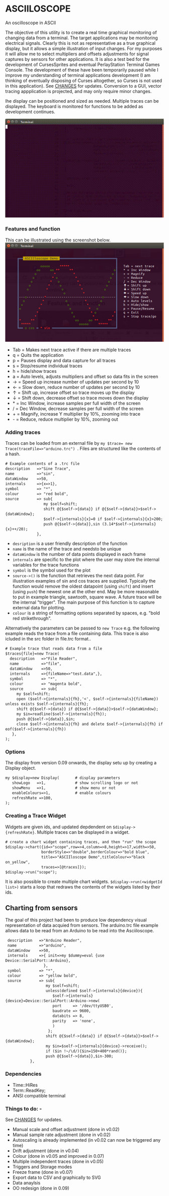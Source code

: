 # ASCIILOSCOPE
An oscilloscope in ASCII

The objective of this utility is to create a real time graphical monitoring of changing data from a terminal. The target applications may be monitoring electrical signals.  Clearly this is not as representative as a true graphical display, but it allows a simple illustration of input changes.  For my purposes it will allow me to select multipliers and offsets adjustments for signal captures by sensors for other applications.  It is also a test bed for the development of CursesSprites and eventual PerlayStation Terminal Games Console.  The development of these have been temporarily paused while I improve my understanding of terminal applications development (I am thinking of eventually disposing of Curses altogether, so Curses is not used in this application).  See [CHANGES](https://github.com/saiftynet/ASCIILOSCOPE/blob/master/CHANGES.md) for updates. Conversion to a GUI, vector tracing appplication is projected, and may only require minor changes.

Ihe display can be positioned and sized as needed. Multiple traces can be displayed. The keyboard is monitored for functions to be added as development continues.

![Vesion 0.09](https://github.com/saiftynet/ASCIILOSCOPE/blob/master/images/asciiloscope%20dual%20trace.gif)

### Features and function
This can be illustrated using the screenshot below.
![Screenshot2](https://github.com/saiftynet/ASCIILOSCOPE/blob/master/images/Version%200.09.jpg)

* Tab = Makes next trace active if there are multiple traces
* q   = Quits the application
* p   = Pauses display and data capture for all traces
* s   = Stop/resume individual traces
* h   = hide/show traces
* a   = Auto levels, adjusts multipliers and offset so data fits in the screen
* &#8594;   = Speed up increase number of updates per second by 10
* &#8592;   = Slow down, reduce number of updates per second by 10
* &#8593;   = Shift up, increase offset so trace moves up the display
* &#8595;   = Shift down, decrease offset so trace moves down the display
* \*    = Inc Window, increase samples per full width of the screen
* \/    = Dec Window, decrease samples per full width of the screen
* \+    = Magnify, increase Y multiplier by 10%, zooming into trace
* \-    = Reduce, reduce multiplier by 10%, zooming out

### Adding traces

Traces can be loaded from an external file by `my $trace= new Trace(traceFile=>"arduino.trc") `. Files are structured like the contents of a hash.

```
# Example contents of a .trc file
description   =>"Sine Trace",
name          =>"sin",
dataWindow    =>50,
internals     =>{x=>1},
symbol        => "*",
colour        => "red bold",
source        => sub{
                 my $self=shift;
		         shift @{$self->{data}} if @{$self->{data}}>$self->{dataWindow};
		         $self->{internals}{x}=0 if $self->{internals}{x}>200;
		         push @{$self->{data}},sin (3.14*$self->{internals}{x}++/20);
		      },
```
* `desription` is a user friendly description of the function
* `name` is the name of the trace and needsto be unique
* `dataWindow` is the number of data points displayed in each frame
* `internals` are specific to the plot where the user may store the internal variables for the trace functions
* `symbol` is the symbol used for the plot
* `source->()` is the function that retrieves the next data point. For illustration examples of sin and cos traces are supplied. Typically the function would remove the oldest datapoint (using `shift`) and insert (using `push`) the newest one at the other end. May be more reasonable to put in example triangle, sawtooth, square wave. A future trace will be the internal "trigger". The main purpose of this function is to capture external data for plotting.
* `colour` is a string of formatting options separated by spaces, e.g. "bold red strikethrough".

Alternatively the parameters can be passed to `new Trace` e.g. the following example reads the trace from a file containing data. This trace is also icluded in the src folder in file.trc format.. 
```
# Example trace that reads data from a file
$traces{file}=new Trace(
  description   =>"File Reader",
  name          =>"file",
  dataWindow    =>50,
  internals     =>{fileName=>"test.data",},
  symbol        => "*",
  colour        => "magenta bold",
  source        => sub{
     my $self=shift;
     open ($self->{internals}{fh},'<', $self->{internals}{fileName}) unless exists $self->{internals}{fh};
     shift @{$self->{data}} if @{$self->{data}}>$self->{dataWindow};
     my $in=readline($self->{internals}{fh});
     push @{$self->{data}},$in;
     close $self->{internals}{fh} and delete $self->{internals}{fh} if eof($self->{internals}{fh})
   },
);
```

### Options
The display from version 0.09 onwards, the display setu up by creating a Display object.
```
my $display=new Display(       # display parameters
   showLogo   =>1,             # show scrolling logo or not
   showMenu   =>1,             # show menu or not
   enableColours=>1,           # enable colours
   refreshRate =>100,
);
```
### Creating a Trace Widget


 Widgets are given ids, and updated depdendent on `$display->{refreshRate}`.  Multiple traces can be displayed in a widget.

```
# create a chart widget containing traces, and then "run" the scope
$display->chart({id=>"scope",row=>4,column=>8,height=>17,width=>50,
	            borderStyle=>"double",borderColour=>"bold blue",
	            title=>"ASCIIloscope Demo",titleColour=>"black on_yellow",
	            traces=>[@traces]});
$display->run("scope");
```

It is also possible to create multiple chart widgets. `$display->run(<widgetId list>)`  starts a loop that redraws the contents of the widgets listed by their ids.


## Charting from sensors

The goal of this project had been to produce low dependency visual representation of data acquied from sensors. The arduino.trc  file example allows data to be read from an Arduino to be read into the Asciiloscope.
```
 description   =>"Arduino Reader",
 name          =>"arduino",
 dataWindow    =>50,
 internals     =>{ init=>my $dummy=eval {use Device::SerialPort::Arduino},
                 },
 symbol        => "*",
 colour        => "yellow bold",
 source        => sub{
                  my $self=shift;
                  unless(defined $self->{internals}{device}){
                     $self->{internals}{device}=Device::SerialPort::Arduino->new(
                     port     => '/dev/ttyUSB0',
                     baudrate => 9600,
                     databits => 8,
                     parity   => 'none',
                     )
                   };
                  shift @{$self->{data}} if @{$self->{data}}>$self->{dataWindow};
                  my $in=$self->{internals}{device}->receive();
                  if ($in !~/\d/){$in=150+400*rand()};
                  push @{$self->{data}},$in-300;
           },
```


###  Dependencies
* Time::HiRes
* Term::ReadKey;  
* ANSI compatible terminal

### Things to do: -
See [CHANGES](https://github.com/saiftynet/ASCIILOSCOPE/blob/master/CHANGES.md) for updates.

* Manual scale and offset adjustment (done in v0.02)
* Manual sample rate adjustment      (done in v0.02)
* Autoscaling is already implemented (in v0.02 can now be triggered any time)
* Drift adjustment                   (done in v0.04)
* Colour                             (done in v0.05 and improved in 0.07)
* Multiple independent traces        (done in v0.05)
* Triggers and Storage modes         
* Freeze frame                       (done in v0.07) 
* Export data to CSV and graphically to SVG
* Data anaylsis
* OO redesign                        (done in 0.09)


